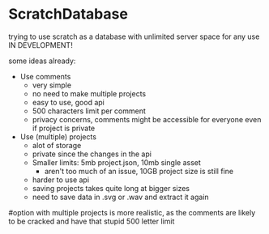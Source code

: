 # ScratchDatabase
trying to use scratch as a database with unlimited server space for any use
IN DEVELOPMENT!

some ideas already:
- Use comments
  - very simple
  - no need to make multiple projects
  - easy to use, good api
  - 500 characters limit per comment
  - privacy concerns, comments might be accessible for everyone even if project is private
- Use (multiple) projects
  - alot of storage
  - private since the changes in the api
  - Smaller limits: 5mb project.json, 10mb single asset
    - aren't too much of an issue, 10GB project size is still fine
  - harder to use api
  - saving projects takes quite long at bigger sizes
  - need to save data in .svg or .wav and extract it again


#option with multiple projects is more realistic, as the comments are likely to be cracked and have that stupid 500 letter limit
